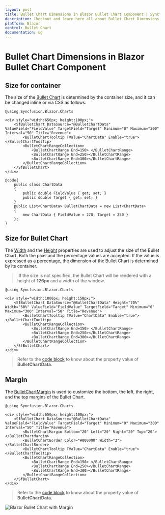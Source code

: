 ```yaml
---
layout: post
title: Bullet Chart Dimensions in Blazor Bullet Chart Component | Syncfusion
description: Checkout and learn here all about Bullet Chart Dimensions in Syncfusion Blazor Bullet Chart component and more.
platform: Blazor
control: Bullet Chart 
documentation: ug
---
```




# Bullet Chart Dimensions in Blazor Bullet Chart Component

## Size for container

The size of the [Bullet Chart](https://help.syncfusion.com/cr/blazor/Syncfusion.Blazor.Charts.SfBulletChart-1.html) is determined by the container size, and it can be changed inline or via CSS as follows.

```cshtml
@using Syncfusion.Blazor.Charts

<div style="width:650px; height:100px;">
    <SfBulletChart DataSource="@BulletChartData" ValueField="FieldValue" TargetField="Target" Minimum="0" Maximum="300" Interval="50" Title="Revenue">
        <BulletChartTooltip TValue="ChartData" Enable="true"></BulletChartTooltip>
        <BulletChartRangeCollection>
            <BulletChartRange End=150> </BulletChartRange>
            <BulletChartRange End=250></BulletChartRange>
            <BulletChartRange End=300></BulletChartRange>
        </BulletChartRangeCollection>
    </SfBulletChart>
</div>

@code{
    public class ChartData
    {
        public double FieldValue { get; set; }
        public double Target { get; set; }
    }
    public List<ChartData> BulletChartData = new List<ChartData>
    {
        new ChartData { FieldValue = 270, Target = 250 }
    };
}
```

## Size for Bullet Chart

The [Width](https://help.syncfusion.com/cr/blazor/Syncfusion.Blazor.Charts.SfBulletChart-1.html#Syncfusion_Blazor_Charts_SfBulletChart_1_Width) and the [Height](https://help.syncfusion.com/cr/blazor/Syncfusion.Blazor.Charts.SfBulletChart-1.html#Syncfusion_Blazor_Charts_SfBulletChart_1_Height) properties are used to adjust the size of the Bullet Chart. Both the pixel and the percentage values are accepted. If the value is expressed as a percentage, the dimension of the Bullet Chart is determined by its container.

> If the size is not specified, the Bullet Chart will be rendered with a height of **126px** and a width of the window.

```cshtml
@using Syncfusion.Blazor.Charts

<div style="width:1000px; height:150px;">
    <SfBulletChart DataSource="@BulletChartData" Height="70%" Width="50%" ValueField="FieldValue" TargetField="Target" Minimum="0" Maximum="300" Interval="50" Title="Revenue">
        <BulletChartTooltip TValue="ChartData" Enable="true"></BulletChartTooltip>
        <BulletChartRangeCollection>
            <BulletChartRange End=150> </BulletChartRange>
            <BulletChartRange End=250></BulletChartRange>
            <BulletChartRange End=300></BulletChartRange>
        </BulletChartRangeCollection>
    </SfBulletChart>
</div>
```

> Refer to the [code block](#size-for-container) to know about the property value of **BulletChartData**.

## Margin

The [BulletChartMargin](https://help.syncfusion.com/cr/blazor/Syncfusion.Blazor.Charts.BulletChartMargin.html) is used to customize the bottom, the left, the right, and the top margins of the Bullet Chart.

```cshtml
@using Syncfusion.Blazor.Charts

<div style="width:650px; height:100px;">
    <SfBulletChart DataSource="@BulletChartData" ValueField="FieldValue" TargetField="Target" Minimum="0" Maximum="300" Interval="50" Title="Revenue">
        <BulletChartMargin Bottom="20" Left="20" Right="20" Top="20"></BulletChartMargin>
        <BulletChartBorder Color="#000000" Width="2"></BulletChartBorder>
        <BulletChartTooltip TValue="ChartData" Enable="true"></BulletChartTooltip>
        <BulletChartRangeCollection>
            <BulletChartRange End=150> </BulletChartRange>
            <BulletChartRange End=250></BulletChartRange>
            <BulletChartRange End=300></BulletChartRange>
        </BulletChartRangeCollection>
    </SfBulletChart>
</div>
```

> Refer to the [code block](#size-for-container) to know about the property value of **BulletChartData**.

![Blazor Bullet Chart with Margin](images/blazor-bullet-chart-margin.png)